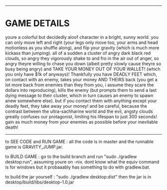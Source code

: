 ------- 
GAME DETAILS
============
youre a colorful but decidedly aloof character in a bright, sunny world. you can only move left and right (your legs only move too, your arms and head motionless as you shuffle along), and flip your gravity (which is much more kickass than jumping). all of a sudden a cluster of angry dark black red clouds, so angry they vigorously shake to and fro in the air out of anger, so angry theyre willing to chase you down (albeit pretty slowly cause theyre so busy being angry) and TAKE YOUR MONEY OUT OF YOUR WALLET! (which you only have $1k of anyways)! Thankfully you have DEADLY FEET which, on contact with an enemy, takes your money AND THEIRS back (you get a lot more back from enemies than they from you, i assume they scare the dollars into reproducing), kills the enemy (but prompts them to send a last dying message to their cluster, which in turn causes an enemy to spawn anew somewhere else). but if you contact them with anything except your deadly feet, they take away your money! and be careful, because the contrast between the ultra-sachharine world and the evil, angsty clouds greatly confuses our protagonist, limiting his lifespan to just 300 seconds! gain as much money from your enemies as possible before your inevitable death! 


--------
to SEE CODE and RUN GAME : all the code is in master and the runnable game is GRAVITY_JUMP.jar.

to BUILD GAME : go to the build branch and run "sudo ./gradlew desktop:run", assuming youre on -nix. dont know what the equiv command is for windows but it probaaably has something to do with gradlew.bat. 

to build the jar yourself : "sudo ./gradlew desktop:dist" then the jar is in desktop/build/libs/desktop-1.0.jar

